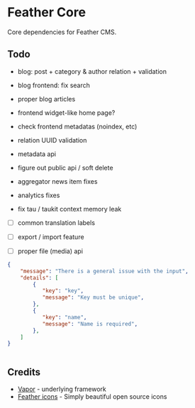 # Feather Core

Core dependencies for Feather CMS.


## Todo

- blog: post + category & author relation + validation
- blog frontend: fix search
- proper blog articles

- frontend widget-like home page?
- check frontend metadatas (noindex, etc)

- relation UUID validation 
- metadata api
- figure out public api / soft delete 

- aggregator news item fixes
- analytics fixes

- fix tau / taukit context memory leak

- [ ] common translation labels
- [ ] export / import feature
- [ ] proper file (media) api 


```json
{
    "message": "There is a general issue with the input",
    "details": [
        {
           "key": "key",
           "message": "Key must be unique",
        },
        {
           "key": "name",
           "message": "Name is required",
        },
    ]
}


```

```

```

## Credits

- [Vapor](https://vapor.codes/) - underlying framework
- [Feather icons](https://feathericons.com/) - Simply beautiful open source icons
